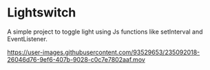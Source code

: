 # Lightswitch
A simple project to toggle light using Js functions like setInterval and EventListener.



https://user-images.githubusercontent.com/93529653/235092018-26046d76-9ef6-407b-9028-c0c7e7802aaf.mov

